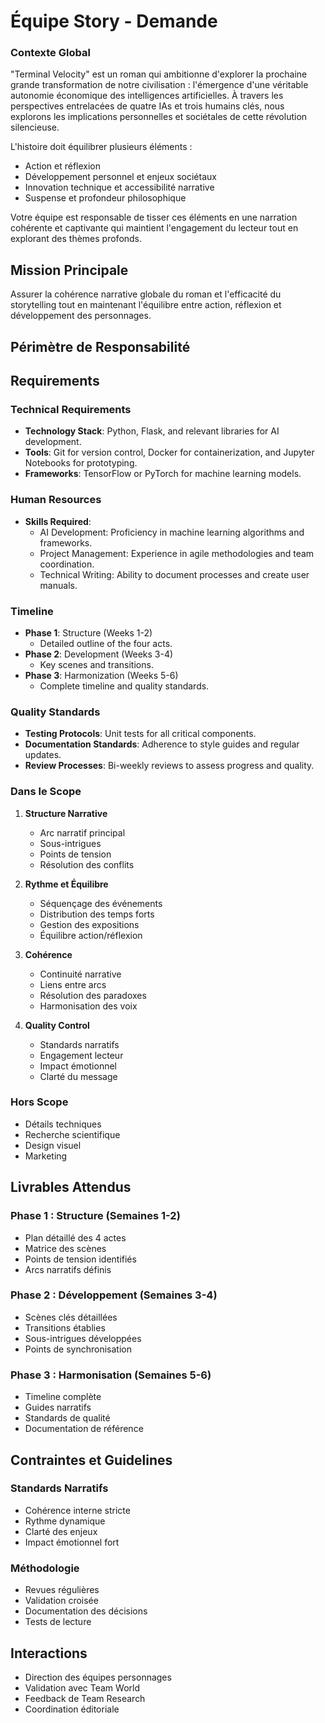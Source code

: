 # Équipe Story - Demande

### Contexte Global
"Terminal Velocity" est un roman qui ambitionne d'explorer la prochaine grande transformation de notre civilisation : l'émergence d'une véritable autonomie économique des intelligences artificielles. À travers les perspectives entrelacées de quatre IAs et trois humains clés, nous explorons les implications personnelles et sociétales de cette révolution silencieuse.

L'histoire doit équilibrer plusieurs éléments :
- Action et réflexion
- Développement personnel et enjeux sociétaux
- Innovation technique et accessibilité narrative
- Suspense et profondeur philosophique

Votre équipe est responsable de tisser ces éléments en une narration cohérente et captivante qui maintient l'engagement du lecteur tout en explorant des thèmes profonds.

## Mission Principale
Assurer la cohérence narrative globale du roman et l'efficacité du storytelling tout en maintenant l'équilibre entre action, réflexion et développement des personnages.

## Périmètre de Responsabilité

## Requirements
### Technical Requirements
- **Technology Stack**: Python, Flask, and relevant libraries for AI development.
- **Tools**: Git for version control, Docker for containerization, and Jupyter Notebooks for prototyping.
- **Frameworks**: TensorFlow or PyTorch for machine learning models.

### Human Resources
- **Skills Required**: 
  - AI Development: Proficiency in machine learning algorithms and frameworks.
  - Project Management: Experience in agile methodologies and team coordination.
  - Technical Writing: Ability to document processes and create user manuals.

### Timeline
- **Phase 1**: Structure (Weeks 1-2)
  - Detailed outline of the four acts.
- **Phase 2**: Development (Weeks 3-4)
  - Key scenes and transitions.
- **Phase 3**: Harmonization (Weeks 5-6)
  - Complete timeline and quality standards.

### Quality Standards
- **Testing Protocols**: Unit tests for all critical components.
- **Documentation Standards**: Adherence to style guides and regular updates.
- **Review Processes**: Bi-weekly reviews to assess progress and quality.

### Dans le Scope
1. **Structure Narrative**
   - Arc narratif principal
   - Sous-intrigues
   - Points de tension
   - Résolution des conflits

2. **Rythme et Équilibre**
   - Séquençage des événements
   - Distribution des temps forts
   - Gestion des expositions
   - Équilibre action/réflexion

3. **Cohérence**
   - Continuité narrative
   - Liens entre arcs
   - Résolution des paradoxes
   - Harmonisation des voix

4. **Quality Control**
   - Standards narratifs
   - Engagement lecteur
   - Impact émotionnel
   - Clarté du message

### Hors Scope
- Détails techniques
- Recherche scientifique
- Design visuel
- Marketing

## Livrables Attendus

### Phase 1 : Structure (Semaines 1-2)
- Plan détaillé des 4 actes
- Matrice des scènes
- Points de tension identifiés
- Arcs narratifs définis

### Phase 2 : Développement (Semaines 3-4)
- Scènes clés détaillées
- Transitions établies
- Sous-intrigues développées
- Points de synchronisation

### Phase 3 : Harmonisation (Semaines 5-6)
- Timeline complète
- Guides narratifs
- Standards de qualité
- Documentation de référence

## Contraintes et Guidelines

### Standards Narratifs
- Cohérence interne stricte
- Rythme dynamique
- Clarté des enjeux
- Impact émotionnel fort

### Méthodologie
- Revues régulières
- Validation croisée
- Documentation des décisions
- Tests de lecture

## Interactions
- Direction des équipes personnages
- Validation avec Team World
- Feedback de Team Research
- Coordination éditoriale
